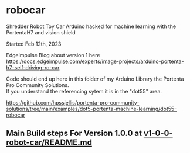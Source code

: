 # robocar
Shredder Robot Toy Car Arduino hacked for machine learning with the PortentaH7 and vision shield



Started Feb 12th, 2023

Edgeimpulse Blog about version 1 here  https://docs.edgeimpulse.com/experts/image-projects/arduino-portenta-h7-self-driving-rc-car

Code should end up here in this folder of my Arduino Library the Portenta Pro Community Solutions.  
If you understand the referencing sytem it is in the "dot55" area.

https://github.com/hpssjellis/portenta-pro-community-solutions/tree/main/examples/dot5-portenta-machine-learning/dot55-robocar




## Main Build steps For Version 1.0.0 at [v1-0-0-robot-car/README.md](v1-0-0-robot-car/README.md)

